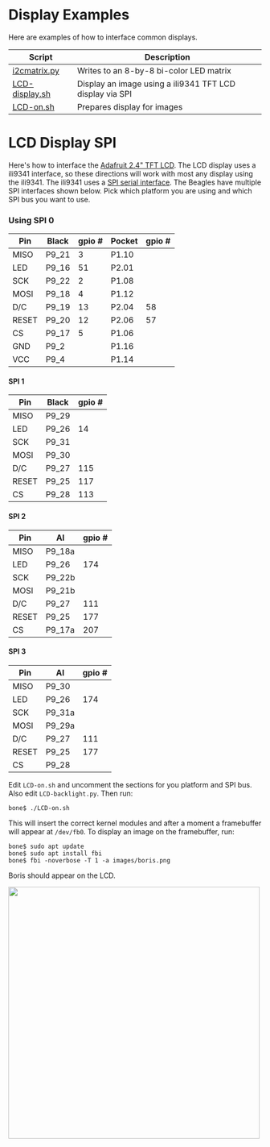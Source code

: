 # Display Examples
Here are examples of how to interface common displays.

Script            | Description
------            | -----------
[i2cmatrix.py](#matrix)             | Writes to an 8-by-8 bi-color LED matrix
[LCD-display.sh](#LCD-Display-SPI)  | Display an image using a ili9341 TFT LCD display via SPI
[LCD-on.sh](#LCD-Display-SPI)  | Prepares display for images

# LCD Display SPI

Here's how to interface the [Adafruit 2.4" TFT LCD](https://www.adafruit.com/product/2478).
The LCD display uses a ili9341 interface, so these directions will work with most
any display using the ili9341.  The ili9341 uses a 
[SPI serial interface](https://en.wikipedia.org/wiki/Serial_Peripheral_Interface).
The Beagles have multiple SPI interfaces shown below.  Pick which platform
you are using and which SPI bus you want to use.

### Using SPI 0

Pin     | Black | gpio # | Pocket | gpio #
---     | ----- | ------ | ------ | -----
MISO    | P9_21 | 3      | P1.10  | 
LED     | P9_16 | 51     | P2.01  |
SCK     | P9_22 | 2      | P1.08
MOSI    | P9_18 | 4      | P1.12
D/C     | P9_19 | 13     | P2.04  | 58
RESET   | P9_20 | 12     | P2.06  | 57
CS      | P9_17 | 5      | P1.06
GND     | P9_2  |        | P1.16
VCC     | P9_4  |        | P1.14

#### SPI 1
Pin     | Black | gpio # 
---     | ----- | ------ 
MISO    | P9_29 |   
LED     | P9_26 | 14   
SCK     | P9_31 |
MOSI    | P9_30 | 
D/C     | P9_27 | 115
RESET   | P9_25 | 117
CS      | P9_28 | 113

#### SPI 2
Pin     | AI     | gpio # | 
---     | -----  | ------ 
MISO    | P9_18a |        | (Switched from Black)
LED     | P9_26  | 174
SCK     | P9_22b |
MOSI    | P9_21b |        | (Switched from Black)
D/C     | P9_27  | 111
RESET   | P9_25  | 177
CS      | P9_17a | 207

#### SPI 3
Pin     | AI     | gpio # | 
---     | -----  | ------ 
MISO    | P9_30  |        | (Switched from Black)
LED     | P9_26  | 174  
SCK     | P9_31a |
MOSI    | P9_29a |        | (Switched from Black)
D/C     | P9_27  | 111
RESET   | P9_25  | 177
CS      | P9_28  | 

Edit ```LCD-on.sh``` and uncomment the sections for you platform and
SPI bus.  Also edit ```LCD-backlight.py```.  Then run:

```bone$ ./LCD-on.sh```

This will insert the correct kernel modules and after a moment a 
framebuffer will appear at ```/dev/fb0```.  To display an image on the
framebuffer, run:
```
bone$ sudo apt update
bone$ sudo apt install fbi
bone$ fbi -noverbose -T 1 -a images/boris.png
```

Boris should appear on the LCD.

<img src="images/borisLCD.jpg" width="500">

